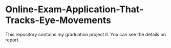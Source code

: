 # Online-Exam-Application-That-Tracks-Eye-Movements

This repository contains my graduation project II. You can see the details on report.
